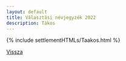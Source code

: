 ```yaml
---
layout: default
title: Választási névjegyzék 2022
description: Tákos
---
```


{% include settlementHTMLs/Taakos.html %}

[Vissza](./)